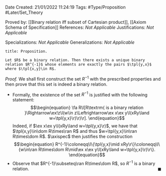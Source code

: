 <div class="topSpace"></div>

Date Created: 21/01/2022 11:24:19
Tags: #Type/Proposition #Later/Set_Theory

Proved by: [[Binary relation iff subset of Cartesian product]], [[Axiom Schema of Specification]]
References: <i>Not Applicable</i>
Justifications: <i>Not Applicable</i>

Specializations: <i>Not Applicable</i>
Generalizations: <i>Not Applicable</i>

``` ad-Proposition
title: Proposition.

Let $R$ be a binary relation. Then there exists a unique binary relation $R^{-1}$ whose elements are exactly the pairs $\tpl{y,x}$ where $\tpl{x,y}\in R$.

```

<i>Proof.</i> We shall first construct the set $R^{-1}$ with the prescribed properties and then prove that this set is indeed a binary relation.
* Formally, the existence of the set $R^{-1}$ is justified with the following statement:
$$\begin{equation}
    \fa R\l[R\textrm{ is a binary relation }\Rightarrow\ex!z\l(w\in z\Leftrightarrow\ex x\ex y\l(xRy\land w=\tpl{y,x}\r)\r)\r].
\end{equation}$$
Indeed, if $\ex x\ex y\l(xRy\land w=\tpl{y,x}\r)$, we have that $\tpl{x,y}\in\dom R\times\ran R$ and thus $w=\tpl{y,x}\in\ran R\times\dom R$. $\axispec$ then justifies the construction
$$\begin{equation}
    R^{-1}\coloneqq\l\{\tpl{y,x}\mid xRy\r\}\coloneqq\l\{w\in\ran R\times\dom R\mid\ex x\ex y\l(xRy\land w=\tpl{y,x}\r)\r\}.
\end{equation}$$
* Observe that $R^{-1}\subseteq\ran R\times\dom R$, so $R^{-1}$ is a binary relation.<span style="float:right;">$\blacksquare$</span>
